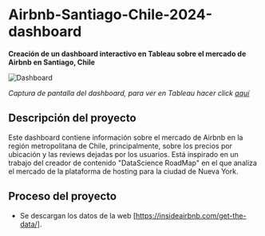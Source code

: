 # Airbnb-Santiago-Chile-2024-dashboard
__Creación de un dashboard interactivo en Tableau sobre el mercado de Airbnb en Santiago, Chile__

<image src="https://github.com/BastianLQ/Airbnb-Santiago-Chile-2024-dashboard/blob/main/Images/Sin%20t%C3%ADtulo.jpg" alt="Dashboard">
  
_Captura de pantalla del dashboard, para ver en Tableau hacer click [aquí](https://public.tableau.com/app/profile/basti.n.l.pez/viz/TendenciasenYoutube/TendenciasenYouTube)_

## Descripción del proyecto
Este dashboard contiene información sobre el mercado de Airbnb en la región metropolitana de Chile, principalmente, sobre los precios por ubicación y las reviews dejadas por los usuarios. Está inspirado en un trabajo del creador de contenido "DataScience RoadMap" en el que analiza el mercado de la plataforma de hosting para la ciudad de Nueva York.

## Proceso del proyecto
- Se descargan los datos de la web [https://insideairbnb.com/get-the-data/].
